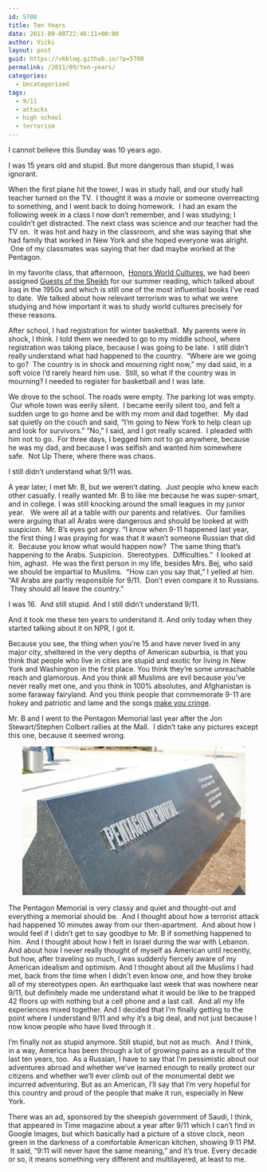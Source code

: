 ```yaml
---
id: 5708
title: Ten Years
date: 2011-09-08T22:46:11+00:00
author: Vicki
layout: post
guid: https://vkblog.github.io/?p=5708
permalink: /2011/09/ten-years/
categories:
  - Uncategorized
tags:
  - 9/11
  - attacks
  - high school
  - terrorism
---
```

I cannot believe this Sunday was 10 years ago.

I was 15 years old and stupid. But more dangerous than stupid, I was ignorant.

When the first plane hit the tower, I was in study hall, and our study hall teacher turned on the TV.  I thought it was a movie or someone overreacting to something, and I went back to doing homework.  I had an exam the following week in a class I now don&#8217;t remember, and I was studying; I couldn&#8217;t get distracted. The next class was science and our teacher had the TV on.  It was hot and hazy in the classroom, and she was saying that she had family that worked in New York and she hoped everyone was alright.  One of my classmates was saying that her dad maybe worked at the Pentagon.

In my favorite class, that afternoon,  <a href="https://vkblog.github.io/2010/01/19/mrs-bej-and-bellydancing-after-the-saudi-arabian-embassy/" target="_blank">Honors World Cultures</a>, we had been assigned <a href="http://www.amazon.com/Guests-Sheik-Ethnography-Iraqi-Village/dp/0385014856" target="_blank">Guests of the Sheikh</a> for our summer reading, which talked about Iraq in the 1950s and which is still one of the most influential books I&#8217;ve read to date.  We talked about how relevant terrorism was to what we were studying and how important it was to study world cultures precisely for these reasons.

After school, I had registration for winter basketball.  My parents were in shock, I think. I told them we needed to go to my middle school, where registration was taking place, because I was going to be late.  I still didn&#8217;t really understand what had happened to the country.  &#8220;Where are we going to go?  The country is in shock and mourning right now,&#8221; my dad said, in a soft voice I&#8217;d rarely heard him use.  Still, so what if the country was in mourning? I needed to register for basketball and I was late.

We drove to the school. The roads were empty. The parking lot was empty.  Our whole town was eerily silent.  I became eerily silent too, and felt a sudden urge to go home and be with my mom and dad together.  My dad sat quietly on the couch and said, &#8220;I&#8217;m going to New York to help clean up and look for survivors.&#8221; &#8220;No,&#8221; I said, and I got really scared.  I pleaded with him not to go.  For three days, I begged him not to go anywhere, because he was my dad, and because I was selfish and wanted him somewhere safe.  Not Up There, where there was chaos.

I still didn&#8217;t understand what 9/11 was.

A year later, I met Mr. B, but we weren&#8217;t dating.  Just people who knew each other casually. I really wanted Mr. B to like me because he was super-smart, and in college. I was still knocking around the small leagues in my junior year.   We were all at a table with our parents and relatives.  Our families were arguing that all Arabs were dangerous and should be looked at with suspicion.  Mr. B&#8217;s eyes got angry. &#8220;I know when 9-11 happened last year, the first thing I was praying for was that it wasn&#8217;t someone Russian that did it.  Because you know what would happen now?  The same thing that&#8217;s happening to the Arabs. Suspicion.  Stereotypes.  Difficulties.&#8221;  I looked at him, aghast.  He was the first person in my life, besides Mrs. Bej, who said we should be impartial to Muslims.  &#8220;How can you say that,&#8221; I yelled at him. &#8220;All Arabs are partly responsible for 9/11.  Don&#8217;t even compare it to Russians.  They should all leave the country.&#8221;

I was 16.  And still stupid. And I still didn&#8217;t understand 9/11.

And it took me these ten years to understand it. And only today when they started talking about it on NPR, I got it.

Because you see, the thing when you&#8217;re 15 and have never lived in any major city, sheltered in the very depths of American suburbia, is that you think that people who live in cities are stupid and exotic for living in New York and Washington in the first place. You think they&#8217;re some unreachable reach and glamorous. And you think all Muslims are evil because you&#8217;ve never really met one, and you think in 100% absolutes, and Afghanistan is some faraway fairyland. And you think people that commemorate 9-11 are hokey and patriotic and lame and the songs <a href="http://www.youtube.com/watch?v=8ZZf619DIpo" target="_blank">make you cringe</a>.

Mr. B and I went to the Pentagon Memorial last year after the Jon Stewart/Stephen Colbert rallies at the Mall.  I didn&#8217;t take any pictures except this one, because it seemed wrong.

<p style="text-align: center;">
  <a href="https://raw.githubusercontent.com/vkblog/vkblog.github.io/master/public/img/2011/09/DSC_0096.jpg"><img class="aligncenter size-full wp-image-5709" title="DSC_0096" src="https://raw.githubusercontent.com/vkblog/vkblog.github.io/master/public/img/2011/09/DSC_0096.jpg" alt="" width="448" height="298" /></a>
</p>

<p style="text-align: left;">
  The Pentagon Memorial is very classy and quiet and thought-out and everything a memorial should be.  And I thought about how a terrorist attack had happened 10 minutes away from our then-apartment.  And about how I would feel if I didn&#8217;t get to say goodbye to Mr. B if something happened to him.  And I thought about how I felt in Israel during the war with Lebanon. And about how I never really thought of myself as American until recently, but how, after traveling so much, I was suddenly fiercely aware of my American idealism and optimism. And I thought about all the Muslims I had met, back from the time when I didn&#8217;t even know one, and how they broke all of my stereotypes open. An earthquake last week that was nowhere near 9/11, but definitely made me understand what it would be like to be trapped 42 floors up with nothing but a cell phone and a last call.  And all my life experiences mixed together. And I decided that I&#8217;m finally getting to the point where I understand 9/11 and why it&#8217;s a big deal, and not just because I now know people who have lived through it .
</p>

<p style="text-align: left;">
  I&#8217;m finally not as stupid anymore. Still stupid, but not as much.  And I think, in a way, America has been through a lot of growing pains as a result of the last ten years, too.  As a Russian, I have to say that I&#8217;m pessimistic about our adventures abroad and whether we&#8217;ve learned enough to really protect our citizens and whether we&#8217;ll ever climb out of the monumental debt we incurred adventuring. But as an American, I&#8217;ll say that I&#8217;m very hopeful for this country and proud of the people that make it run, especially in New York.
</p>

<p style="text-align: left;">
  There was an ad, sponsored by the sheepish government of Saudi, I think, that appeared in Time magazine about a year after 9/11 which I can&#8217;t find in Google Images, but which basically had a picture of a stove clock, neon green in the darkness of a comfortable American kitchen, showing 9:11 PM.  It said, &#8220;9:11 will never have the same meaning,&#8221; and it&#8217;s true. Every decade or so, it means something very different and multilayered, at least to me.
</p>

<p style="text-align: left;">